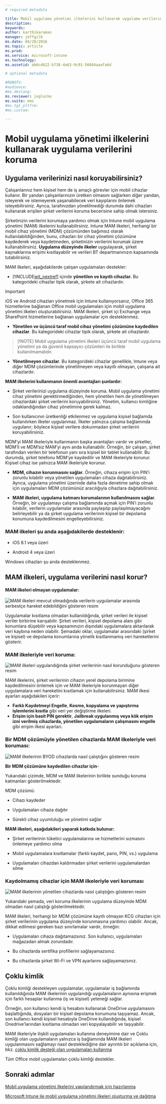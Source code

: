 ```yaml
---
# required metadata

title: Mobil uygulama yönetimi ilkelerini kullanarak uygulama verilerini koruma | Microsoft Intune
description:
keywords:
author: karthikaraman
manager: jeffgilb
ms.date: 04/28/2016
ms.topic: article
ms.prod:
ms.service: microsoft-intune
ms.technology:
ms.assetid: ab6cd622-b738-4a63-9c91-56044aaafa6d

# optional metadata

#ROBOTS:
#audience:
#ms.devlang:
ms.reviewer: joglocke
ms.suite: ems
#ms.tgt_pltfrm:
#ms.custom:

---
```


# Mobil uygulama yönetimi ilkelerini kullanarak uygulama verilerini koruma

## Uygulama verilerinizi nasıl koruyabilirsiniz?
Çalışanlarınız hem kişisel hem de iş amaçlı görevler için mobil cihazlar kullanır.  Bir yandan çalışanlarınızın üretken olmasını sağlarken diğer yandan, isteyerek ve istemeyerek yaşanabilecek veri kayıplarını önlemek isteyebilirsiniz.  Ayrıca, tarafınızdan yönetilmediği durumda dahi cihazları kullanarak erişilen şirket verilerini koruma becerisine sahip olmak istersiniz.

Şirketinizin verilerini korumaya yardımcı olmak için Intune mobil uygulama yönetimi (MAM) ilkelerini kullanabilirsiniz. Intune MAM ilkeleri, herhangi bir mobil cihaz yönetimi (MDM) çözümünden bağımsız olarak kullanılabildiğinden, bunu, cihazları bir cihaz yönetimi çözümüne kaydederek veya kaydetmeden, şirketinizin verilerini korumak üzere kullanabilirsiniz. **Uygulama düzeyinde ilkeler** uygulayarak, şirket kaynaklarına erişimi kısıtlayabilir ve verileri BT departmanınızın kapsamında tutabilirsiniz.

MAM ilkeleri, aşağıdakilerde çalışan uygulamaları destekler:

-   [!INCLUDE[wit_nextref](../includes/wit_nextref_md.md)] içinde **yönetilen ve kayıtlı cihazlar.** Bu kategorideki cihazlar tipik olarak, şirkete ait cihazlardır.

  > [!IMPORTANT]
  > iOS ve Android cihazları yönetmek için Intune kullanıyorsanız, Office 365 hizmetlerine bağlanan Office mobil uygulamaları için mobil uygulama yönetimi ilkeleri oluşturabilirsiniz. MAM ilkeleri, şirket içi Exchange veya SharePoint hizmetlerine bağlanan uygulamalar için desteklenmez.

-   **Yönetilen ve üçüncü taraf mobil cihaz yönetimi çözümüne kaydedilen cihazlar**.   Bu kategorideki cihazlar tipik olarak, şirkete ait cihazlardır.

  > [!NOTE] Mobil uygulama yönetimi ilkeleri üçüncü taraf mobil uygulama yönetimi ya da güvenli kapsayıcı çözümleri ile birlikte kullanılmamalıdır.

-   **Yönetilmeyen cihazlar**.  Bu kategorideki cihazlar genellikle, Intune veya diğer MDM çözümlerinde yönetilmeyen veya kayıtlı olmayan, çalışana ait cihazlardır.

**MAM ilkelerini kullanmanın önemli avantajları şunlardır:**

-   Şirket verilerinizi uygulama düzeyinde koruma.  Mobil uygulama yönetimi cihaz yönetimi gerektirmediğinden, hem yönetilen hem de yönetilmeyen cihazlardaki şirket verilerini koruyabilirsiniz. Yönetim, kullanıcı kimliğine odaklandığından cihaz yönetimine gerek kalmaz.

-   Son kullanıcının üretkenliği etkilenmez ve uygulama kişisel bağlamda kullanılırken ilkeler uygulanmaz.  İlkeler yalnızca çalışma bağlamında uygulanır; böylece kişisel verilere dokunmadan şirket verilerini koruyabilirsiniz.

MDM’yi MAM ilkeleriyle kullanmanın başka avantajları vardır ve şirketler, MDM’li ve MDM’siz MAM’yi aynı anda kullanabilir. Örneğin, bir çalışan, şirket tarafından verilen bir telefonun yanı sıra kişisel bir tablet kullanabilir.  Bu durumda, şirket telefonu MDM’ye kaydedilir ve MAM ilkeleriyle korunur. Kişisel cihaz ise yalnızca MAM ilkeleriyle korunur.

- **MDM, cihazın korunmasını sağlar**.  Örneğin, cihaza erişim için PIN’i zorunlu kılabilir veya yönetilen uygulamaları cihaza dağıtabilirsiniz. Ayrıca, uygulama yönetimi üzerinde daha fazla denetime sahip olmak için uygulamaları MDM çözümünüz aracılığıyla cihazlara dağıtabilirsiniz.

- **MAM ilkeleri, uygulama katmanı korumalarının kullanılmasını sağlar**. Örneğin, bir uygulamayı çalışma bağlamında açmak için PIN’i zorunlu kılabilir, verilerin uygulamalar arasında paylaşılıp paylaşılmayacağını belirleyebilir ya da şirket uygulama verilerinin kişisel bir depolama konumuna kaydedilmesini engelleyebilirsiniz.


### MAM ilkeleri şu anda aşağıdakilerde desteklenir:
-   iOS 8.1 veya üzeri

-   Android 4 veya üzeri

Windows cihazları şu anda desteklenmez.
##  MAM ilkeleri, uygulama verilerini nasıl korur?

####  MAM ilkeleri olmayan uygulamalar:

![MAM ilkeleri mevcut olmadığında verilerin uygulamalar arasında serbestçe hareket edebildiğini gösteren resim](../media/Apps_without_MAM_policies.png)

Uygulamalar kısıtlama olmadan kullanıldığında, şirket verileri ile kişisel veriler birbirine karışabilir.  Şirket verileri, kişisel depolama alanı gibi konumlara düşebilir veya kapsamınızın dışındaki uygulamalara aktarılarak veri kaybına neden olabilir. Şemadaki oklar, uygulamalar arasındaki (şirket ve kişisel) ve depolama konumlarına yönelik kısıtlanmamış veri hareketlerini gösterir.

### MAM ilkeleriyle veri koruma:

![MAM ilkeleri uygulandığında şirket verilerinin nasıl korunduğunu gösteren resim ](../media/Apps_with_mobile_app_policies.png)

MAM ilkelerini, şirket verilerinin cihazın yerel depolama birimine kaydedilmesini önlemek için ve MAM ilkeleriyle korunmayan diğer uygulamalara veri hareketini kısıtlamak için kullanabilirsiniz. MAM ilkesi ayarları aşağıdakileri içerir:
- **Farklı Kaydetmeyi Engelle**, **Kesme, kopyalama ve yapıştırma işlemlerini kısıtla** gibi veri yer değiştirme ilkeleri.
- **Erişim için basit PIN gerektir**, **Jailbreak uygulanmış veya kök erişim izni verilmiş cihazlarda, yönetilen uygulamaların çalışmasını engelle** gibi erişim ilkesi ayarları.

### Bir MDM çözümüyle yönetilen cihazlarda MAM ilkeleriyle veri koruması:

![MAM ilkelerinin BYOD cihazlarda nasıl çalıştığını gösteren resim](../media/MAM_BYOD_November.png)

**Bir MDM çözümüne kaydedilen cihazlar için**-

Yukarıdaki çizimde, MDM ve MAM ilkelerinin birlikte sunduğu koruma katmanları gösterilmektedir.

MDM çözümü:

-   Cihazı kaydeder

-   Uygulamaları cihaza dağıtır

-   Sürekli cihaz uyumluluğu ve yönetimi sağlar

**MAM ilkeleri, aşağıdakileri yaparak katkıda bulunur:**

-   Şirket verilerinin tüketici uygulamalarına ve hizmetlerini sızmasını önlemeye yardımcı olma

-   Mobil uygulamalara kısıtlamalar (farklı kaydet, pano, PIN, vs.) uygulama

-   Uygulamaları cihazdan kaldırmadan şirket verilerini uygulamalardan silme


### Kaydolmamış cihazlar için MAM ilkeleriyle veri koruması

![MAM ilkelerinin yönetilen cihazlarda nasıl çalıştığını gösteren resim](../media/MAM_ManagedDevices_November.png)

Yukarıdaki şemada, veri koruma ilkelerinin uygulama düzeyinde MDM olmadan nasıl çalıştığı gösterilmektedir.

MAM ilkeleri, herhangi bir MDM çözümüne kayıtlı olmayan KCG cihazları için şirket verilerinin uygulama düzeyinde korunmasına yardımcı olabilir.
Ancak, dikkat edilmesi gereken bazı sınırlamalar vardır, örneğin:

-   Uygulamaları cihaza dağıtamazsınız.  Son kullanıcı, uygulamaları mağazadan almak zorundadır.

-   Bu cihazlarda sertifika profillerini sağlayamazsınız.

-   Bu cihazlarda şirket Wi-Fi ve VPN ayarlarını sağlayamazsınız.


## Çoklu kimlik

Çoklu kimliği destekleyen uygulamalar, uygulamalar iş bağlamında kullanıldığında MAM ilkelerinin uygulandığı uygulamaların aynısına erişmek için farklı hesaplar kullanma (iş ve kişisel) yeteneği sağlar.  

Örneğin, son kullanıcı kendi iş hesabını kullanarak OneDrive uygulamasını başlattığında, dosyaları bir kişisel depolama konumuna taşıyamaz. Ancak, son kullanıcı kendi kişisel hesabıyla OneDrive kullandığında, kişisel Onedrive’larından kısıtlama olmadan veri kopyalayabilir ve taşıyabilir.  

MAM ilkeleriyle ilişkili uygulamaları kullanma deneyimine dair ve Çoklu kimliği olan uygulamaların yalnızca iş bağlamında MAM ilkeleri uygulanmasını sağlamayı nasıl desteklediğine dair ayrıntılı bir açıklama için, bkz. [çoklu kimlik desteği olan uygulamaları kullanma](end-user-experience-for-mam-enabled-apps-with-microsoft-intune.md#using-apps-with-multi-identity-support)

Tüm Office mobil uygulamaları çoklu kimliği destekler.

##  Sonraki adımlar
[Mobil uygulama yönetimi ilkelerini yapılandırmak için hazırlanma](get-ready-to-configure-mobile-app-management-policies-with-microsoft-intune.md)

[Microsoft Intune ile mobil uygulama yönetimi ilkeleri oluşturma ve dağıtma](create-and-deploy-mobile-app-management-policies-with-microsoft-intune.md)


<!--HONumber=Jun16_HO2-->


